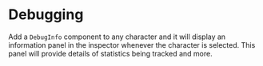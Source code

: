 # Debugging

Add a `DebugInfo` component to any character and it will display an information panel in the inspector whenever the character is selected. This panel will provide details of statistics being tracked and more.